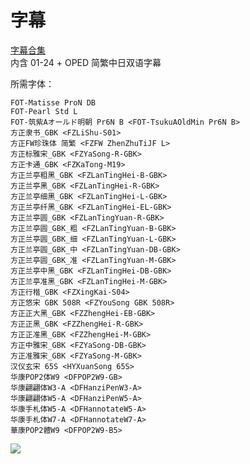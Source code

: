 # 字幕

[字幕合集](https://github.com/Nekomoekissaten-SUB/Nekomoekissaten-Storage/releases/download/subtitles_pkg/Aquatope_BD_JPCH.7z)  
内含 01-24 + OPED 简繁中日双语字幕

所需字体：
```
FOT-Matisse ProN DB
FOT-Pearl Std L
FOT-筑紫Aオールド明朝 Pr6N B <FOT-TsukuAOldMin Pr6N B>
方正隶书_GBK <FZLiShu-S01>
方正FW珍珠体 简繁 <FZFW ZhenZhuTiJF L>
方正标雅宋_GBK <FZYaSong-R-GBK>
方正卡通_GBK <FZKaTong-M19>
方正兰亭粗黑_GBK <FZLanTingHei-B-GBK>
方正兰亭黑_GBK <FZLanTingHei-R-GBK>
方正兰亭细黑_GBK <FZLanTingHei-L-GBK>
方正兰亭纤黑_GBK <FZLanTingHei-EL-GBK>
方正兰亭圆_GBK <FZLanTingYuan-R-GBK>
方正兰亭圆_GBK_粗 <FZLanTingYuan-B-GBK>
方正兰亭圆_GBK_细 <FZLanTingYuan-L-GBK>
方正兰亭圆_GBK_中 <FZLanTingYuan-DB-GBK>
方正兰亭圆_GBK_准 <FZLanTingYuan-M-GBK>
方正兰亭中黑_GBK <FZLanTingHei-DB-GBK>
方正兰亭准黑_GBK <FZLanTingHei-M-GBK>
方正行楷_GBK <FZXingKai-S04>
方正悠宋 GBK 508R <FZYouSong GBK 508R>
方正正大黑_GBK <FZZhengHei-EB-GBK>
方正正黑_GBK <FZZhengHei-R-GBK>
方正正准黑_GBK <FZZhengHei-M-GBK>
方正中雅宋_GBK <FZYaSong-DB-GBK>
方正准雅宋_GBK <FZYaSong-M-GBK>
汉仪玄宋 65S <HYXuanSong 65S>
华康POP2体W9 <DFPOP2W9-GB>
华康翩翩体W3-A <DFHanziPenW3-A>
华康翩翩体W5-A <DFHanziPenW5-A>
华康手札体W5-A <DFHannotateW5-A>
华康手札体W7-A <DFHannotateW7-A>
華康POP2體W9 <DFPOP2W9-B5>
```

![](https://nekomoe.pages.dev/images/2021-07/Aquatope.jpg)